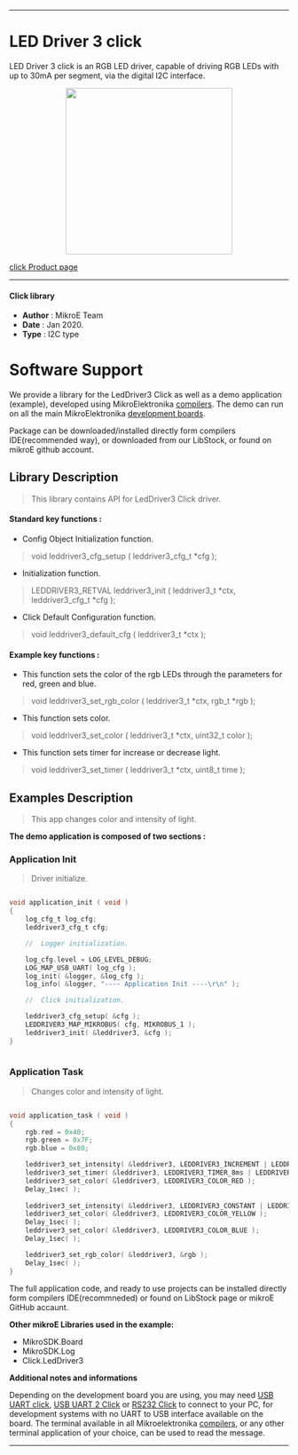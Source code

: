 
---
# LED Driver 3 click

LED Driver 3 click is an RGB LED driver, capable of driving RGB LEDs with up to 30mA per segment, via the digital I2C interface.

<p align="center">
  <img src="https://download.mikroe.com/images/click_for_ide/leddriver3_click.png" height=300px>
</p>


[click Product page](https://www.mikroe.com/led-driver-3-click)

---


#### Click library 

- **Author**        : MikroE Team
- **Date**          : Jan 2020.
- **Type**          : I2C type


# Software Support

We provide a library for the LedDriver3 Click 
as well as a demo application (example), developed using MikroElektronika 
[compilers](https://shop.mikroe.com/compilers). 
The demo can run on all the main MikroElektronika [development boards](https://shop.mikroe.com/development-boards).

Package can be downloaded/installed directly form compilers IDE(recommended way), or downloaded from our LibStock, or found on mikroE github account. 

## Library Description

> This library contains API for LedDriver3 Click driver.

#### Standard key functions :

- Config Object Initialization function.
> void leddriver3_cfg_setup ( leddriver3_cfg_t *cfg ); 
 
- Initialization function.
> LEDDRIVER3_RETVAL leddriver3_init ( leddriver3_t *ctx, leddriver3_cfg_t *cfg );

- Click Default Configuration function.
> void leddriver3_default_cfg ( leddriver3_t *ctx );


#### Example key functions :

- This function sets the color of the rgb LEDs through the parameters for red, green and blue.
> void leddriver3_set_rgb_color ( leddriver3_t *ctx, rgb_t *rgb );
 
- This function sets color.
> void leddriver3_set_color ( leddriver3_t *ctx, uint32_t color );

- This function sets timer for increase or decrease light.
> void leddriver3_set_timer ( leddriver3_t *ctx, uint8_t time );

## Examples Description

> This app changes color and intensity of light.

**The demo application is composed of two sections :**

### Application Init 

> Driver initialize.

```c

void application_init ( void )
{
    log_cfg_t log_cfg;
    leddriver3_cfg_t cfg;

    //  Logger initialization.

    log_cfg.level = LOG_LEVEL_DEBUG;
    LOG_MAP_USB_UART( log_cfg );
    log_init( &logger, &log_cfg );
    log_info( &logger, "---- Application Init ----\r\n" );

    //  Click initialization.

    leddriver3_cfg_setup( &cfg );
    LEDDRIVER3_MAP_MIKROBUS( cfg, MIKROBUS_1 );
    leddriver3_init( &leddriver3, &cfg );
}
  
```

### Application Task

> Changes color and intensity of light.

```c

void application_task ( void )
{
    rgb.red = 0x40;
    rgb.green = 0x7F;
    rgb.blue = 0x80;

    leddriver3_set_intensity( &leddriver3, LEDDRIVER3_INCREMENT | LEDDRIVER3_INTENSITY_8 );
    leddriver3_set_timer( &leddriver3, LEDDRIVER3_TIMER_8ms | LEDDRIVER3_TIMER_16ms );
    leddriver3_set_color( &leddriver3, LEDDRIVER3_COLOR_RED );
    Delay_1sec( );
    
    leddriver3_set_intensity( &leddriver3, LEDDRIVER3_CONSTANT | LEDDRIVER3_INTENSITY_16 );
    leddriver3_set_color( &leddriver3, LEDDRIVER3_COLOR_YELLOW );
    Delay_1sec( );
    leddriver3_set_color( &leddriver3, LEDDRIVER3_COLOR_BLUE );
    Delay_1sec( );

    leddriver3_set_rgb_color( &leddriver3, &rgb );
    Delay_1sec( );
}  

```

The full application code, and ready to use projects can be  installed directly form compilers IDE(recommneded) or found on LibStock page or mikroE GitHub accaunt.

**Other mikroE Libraries used in the example:** 

- MikroSDK.Board
- MikroSDK.Log
- Click.LedDriver3

**Additional notes and informations**

Depending on the development board you are using, you may need 
[USB UART click](https://shop.mikroe.com/usb-uart-click), 
[USB UART 2 Click](https://shop.mikroe.com/usb-uart-2-click) or 
[RS232 Click](https://shop.mikroe.com/rs232-click) to connect to your PC, for 
development systems with no UART to USB interface available on the board. The 
terminal available in all Mikroelektronika 
[compilers](https://shop.mikroe.com/compilers), or any other terminal application 
of your choice, can be used to read the message.



---